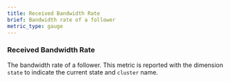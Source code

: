 ```yaml
---
title: Received Bandwidth Rate
brief: Bandwidth rate of a follower
metric_type: gauge
---
```

### Received Bandwidth Rate
The bandwidth rate of a follower. This metric is reported with the dimension `state` to indicate the current state and `cluster` name.
